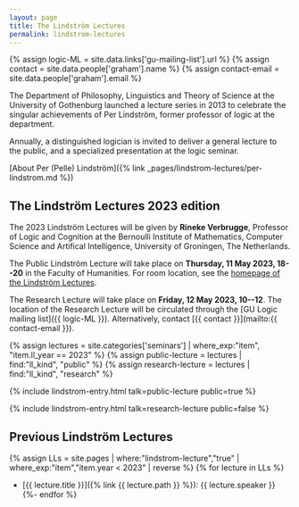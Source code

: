 ```yaml
---
layout: page
title: The Lindström Lectures
permalink: lindstrom-lectures
---
```

{% assign logic-ML = site.data.links['gu-mailing-list'].url %}
{% assign contact = site.data.people['graham'].name %}
{% assign contact-email = site.data.people['graham'].email %}

The Department of Philosophy, Linguistics and Theory of Science at the University of Gothenburg launched a lecture series in 2013 to celebrate the singular achievements of Per Lindström, former professor of logic at the department.

Annually, a distinguished logician is invited to deliver a general lecture to the public, and a specialized presentation at the logic seminar.

[About Per (Pelle) Lindström]({% link _pages/lindstrom-lectures/per-lindstrom.md %})

## The Lindström Lectures 2023 edition

The 2023 Lindström Lectures will be given by **Rineke Verbrugge**, Professor of Logic and Cognition at the Bernoulli Institute of Mathematics, Computer Science and Artifical Intelligence, University of Groningen, The Netherlands.

The Public Lindström Lecture will take place on **Thursday, 11 May 2023, 18--20** in the Faculty of Humanities. For room location, see the [homepage of the Lindström Lectures](https://www.gu.se/en/flov/the-lindstrom-lectures).

The Research Lecture will take place on **Friday, 12 May 2023, 10--12**.
The location of the Research Lecture will be circulated through the [GU Logic mailing list]({{ logic-ML }}). Alternatively, contact [{{ contact }}](mailto:{{ contact-email }}).

{% assign lectures = site.categories['seminars'] | where_exp:"item", "item.ll_year == 2023" %}
{% assign public-lecture = lectures | find:"ll_kind", "public" %}
{% assign research-lecture = lectures | find:"ll_kind", "research" %}

{% include lindstrom-entry.html talk=public-lecture public=true %}

{% include lindstrom-entry.html talk=research-lecture public=false %}


## Previous Lindström Lectures

{% assign LLs = site.pages | where:"lindstrom-lecture","true" | where_exp:"item","item.year < 2023" | reverse %}
{% for lecture in LLs %}
* [{{ lecture.title }}]({% link {{ lecture.path }} %}): {{ lecture.speaker }}
{%- endfor %}
